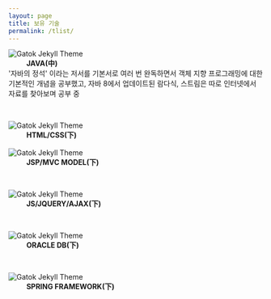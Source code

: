 ```yaml
---
layout: page
title: 보유 기술
permalink: /tlist/
---
```




![Gatok Jekyll Theme]({{site.baseurl}}/images/java.png)<br>
&nbsp;&nbsp;&nbsp;&nbsp;&nbsp;&nbsp;&nbsp;&nbsp;&nbsp;**JAVA(中)**<br>
'자바의 정석' 이라는 저서를 기본서로 여러 번 완독하면서 객체 지향 프로그래밍에 대한 기본적인 개념을 공부했고, 자바 8에서 업데이트된 람다식, 스트림은 따로 인터넷에서 자료를 찾아보며 공부 중

<br>

![Gatok Jekyll Theme]({{site.baseurl}}/images/html.png)<br>
&nbsp;&nbsp;&nbsp;&nbsp;&nbsp;&nbsp;&nbsp;&nbsp;&nbsp;**HTML/CSS(下)**
<br>
<br>
![Gatok Jekyll Theme]({{site.baseurl}}/images/jsp.png)<br>
&nbsp;&nbsp;&nbsp;&nbsp;&nbsp;&nbsp;&nbsp;&nbsp;&nbsp;**JSP/MVC MODEL(下)**

<br>

![Gatok Jekyll Theme]({{site.baseurl}}/images/js.png)<br>
&nbsp;&nbsp;&nbsp;&nbsp;&nbsp;&nbsp;&nbsp;&nbsp;&nbsp;**JS/JQUERY/AJAX(下)**

<br>

![Gatok Jekyll Theme]({{site.baseurl}}/images/oracle.png)<br>
&nbsp;&nbsp;&nbsp;&nbsp;&nbsp;&nbsp;&nbsp;&nbsp;&nbsp;**ORACLE DB(下)**

<br>

![Gatok Jekyll Theme]({{site.baseurl}}/images/spring.png)<br>
&nbsp;&nbsp;&nbsp;&nbsp;&nbsp;&nbsp;&nbsp;&nbsp;&nbsp;**SPRING FRAMEWORK(下)**

<br>

